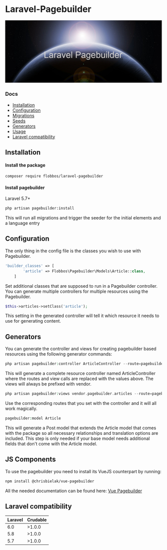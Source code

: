 # Laravel-Pagebuilder


![Laravel Pagebuilder](img/laravel-pagebuilder.png)

### Docs

* [Installation](#installation)
* [Configuration](#configuration)
* [Migrations](#migrations)
* [Seeds](#seeds)
* [Generators](#generators)
* [Usage](#usage)
* [Laravel compatibility](#laravel-compatibility)

## Installation

#### Install the package

```bash
composer require flobbos/laravel-pagebuilder
```
#### Install pagebuilder
Laravel 5.7+
```bash
php artisan pagebuilder:install 
```

This will run all migrations and trigger the seeder for the initial elements
and a language entry

## Configuration

The only thing in the config file is the classes you wish to use with Pagebuilder.

```php
'builder_classes' => [
        'article' => Flobbos\Pagebuilder\Models\Article::class,
    ]
```

Set additional classes that are supposed to run in a Pagebuilder controller. You can
generate multiple controllers for multiple resources using the Pagebuilder.

```php
$this->articles->setClass('article');
```

This setting in the generated controller will tell it which resource it needs to 
use for generating content.

## Generators

You can generate the controller and views for creating pagebuilder based resources
using the following generator commands:

```php
php artisan pagebuilder:controller ArticleController --route=pagebuilder.articles --views=pagebuilder.articles
```

This will generate a complete resource controller named ArticleController where the routes
and view calls are replaced with the values above. The views will always be prefixed with
vendor.

```php
php artisan pagebuilder:views vendor.pagebuilder.articles --route=pagebuilder.articles
```

Use the corresponding routes that you set with the controller and it will all work magically.

```php
pagebuilder:model Article
```

This will generate a Post model that extends the Article model that comes with
the package so all necessary relationships and translation options are included. 
This step is only needed if your base model needs additional fields that don't 
come with the Article model. 

## JS Components

To use the pagebuilder you need to install its VueJS counterpart by running:

```bash
npm install @chrisbielak/vue-pagebuilder
```

All the needed documentation can be found here: 
[Vue Pagebuilder](https://www.npmjs.com/package/@chrisbielak/vue-pagebuilder "Google's Homepage")

## Laravel compatibility

 Laravel  | Crudable
:---------|:----------
 6.0      | >1.0.0
 5.8      | >1.0.0
 5.7      | >1.0.0


